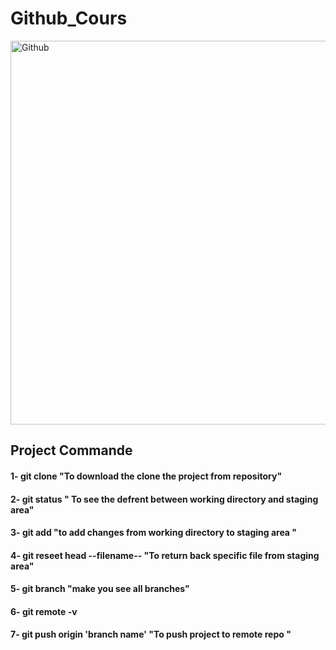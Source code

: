 # Github_Cours
<img width="1029" height="614" alt="Github" src="https://github.com/user-attachments/assets/06dcb035-ed7c-49ee-92a5-67405841abf9" />

## Project Commande
#### 1- git clone "To download the clone the project from repository"
#### 2- git status  " To see the defrent between working directory and staging area"
#### 3- git add "to add changes from  working directory to staging area "
#### 4- git reseet head --filename-- "To return back specific file from staging area"
#### 5- git branch "make you see all branches"
#### 6- git remote -v 
#### 7- git push origin 'branch name' "To push project to remote repo "
